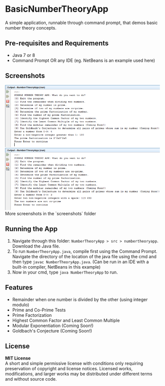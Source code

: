 # BasicNumberTheoryApp
A simple application, runnable through command prompt, that demos basic number theory concepts. 

## Pre-requisites and Requirements
- Java 7 or 8
- Command Prompt OR any IDE (eg. NetBeans is an example used here)

## Screenshots
<img src="screenshots/sc_1.png" alt text="sc_1">
<img src="screenshots/sc_2.png" alt text="sc_2">
More screenshots in the `screenshots` folder

## Running the App
1. Navigate through this folder: `NumberTheoryApp > src > numbertheoryapp`. Download the Java file.
2. To run `NumberTheoryApp.java`, compile first using the Command Prompt. Navigate the directory of the location of the java file using the cmd and then type `javac NumberTheoryApp.java`. (Can be run in an IDE with a built-in compiler, NetBeans in this example)
3. Now in your cmd, type `java NumberTheoryApp` to run.

## Features
- Remainder when one number is divided by the other (using integer modulo)
- Prime and Co-Prime Tests
- Prime Factorization
- Highest Common Factor and Least Common Multiple
- Modular Exponentiation (Coming Soon!)
- Goldbach's Conjecture (Coming Soon!)

## License
**MIT License** <br />
A short and simple permissive license with conditions only requiring preservation of copyright and license notices. Licensed works, modifications, and larger works may be distributed under different terms and without source code.
